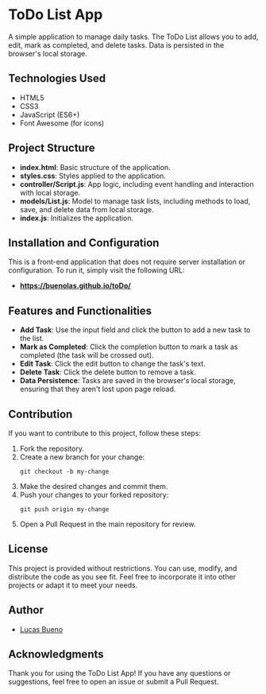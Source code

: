 # ToDo List App

A simple application to manage daily tasks. The ToDo List allows you to add, edit, mark as completed, and delete tasks. Data is persisted in the browser's local storage.

## Technologies Used

- HTML5
- CSS3
- JavaScript (ES6+)
- Font Awesome (for icons)

## Project Structure

- **index.html**: Basic structure of the application.
- **styles.css**: Styles applied to the application.
- **controller/Script.js**: App logic, including event handling and interaction with local storage.
- **models/List.js**: Model to manage task lists, including methods to load, save, and delete data from local storage.
- **index.js**: Initializes the application.

## Installation and Configuration

This is a front-end application that does not require server installation or configuration. To run it, simply visit the following URL:

- **https://buenolas.github.io/toDo/**

## Features and Functionalities

- **Add Task**: Use the input field and click the button to add a new task to the list.
- **Mark as Completed**: Click the completion button to mark a task as completed (the task will be crossed out).
- **Edit Task**: Click the edit button to change the task's text.
- **Delete Task**: Click the delete button to remove a task.
- **Data Persistence**: Tasks are saved in the browser's local storage, ensuring that they aren't lost upon page reload.

## Contribution

If you want to contribute to this project, follow these steps:

1. Fork the repository.
2. Create a new branch for your change:
   ```
   git checkout -b my-change
   ```
3. Make the desired changes and commit them.
4. Push your changes to your forked repository:
   ```
   git push origin my-change
   ```
5. Open a Pull Request in the main repository for review.

## License

This project is provided without restrictions. You can use, modify, and distribute the code as you see fit. Feel free to incorporate it into other projects or adapt it to meet your needs.

## Author

- [Lucas Bueno](github.com/buenolas)

## Acknowledgments

Thank you for using the ToDo List App! If you have any questions or suggestions, feel free to open an issue or submit a Pull Request.
